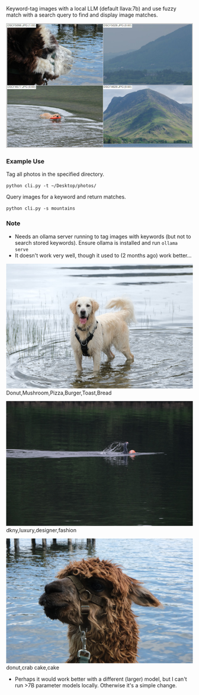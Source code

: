Keyword-tag images with a local LLM (default llava:7b) and use fuzzy match with a search query to find and display image matches.

![example output](img/example.jpg)

### Example Use
Tag all photos in the specified directory.
```
python cli.py -t ~/Desktop/photos/
```
Query images for a keyword and return matches.
```
python cli.py -s mountains 
```

### Note
- Needs an ollama server running to tag images with keywords (but not to search stored keywords). Ensure ollama is installed and run `ollama serve`
- It doesn't work very well, though it used to (2 months ago) work better...

![dog (not a donut, mushroom, pizza, burger, toast, or bread)](img/1.jpg)
Donut,Mushroom,Pizza,Burger,Toast,Bread

![swimmer (not dkny, luxury, designer, or fashion)](img/2.jpg)
dkny,luxury,designer,fashion

![alpaca (not donut, crab cake, or cake))](img/3.jpg)
donut,crab cake,cake

- Perhaps it would work better with a different (larger) model, but I can't run >7B parameter models locally. Otherwise it's a simple change. 
